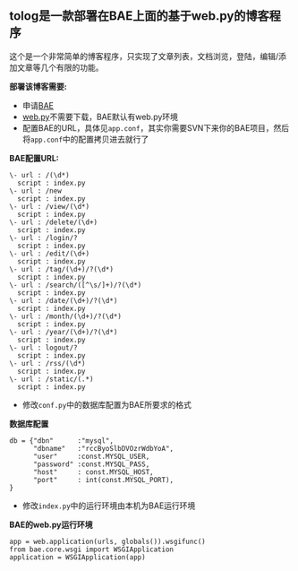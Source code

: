 ## tolog是一款部署在BAE上面的基于web.py的博客程序
这个是一个非常简单的博客程序，只实现了文章列表，文档浏览，登陆，编辑/添加文章等几个有限的功能。

**部署该博客需要:**

+  申请[BAE](http://developer.baidu.com/dev#/create)
+  [web.py](http://webpy.org)不需要下载，BAE默认有web.py环境
+  配置BAE的URL，具体见`app.conf`，其实你需要SVN下来你的BAE项目，然后将`app.conf`中的配置拷贝进去就行了

**BAE配置URL:**

    \- url : /(\d*)
      script : index.py
    \- url : /new
      script : index.py
    \- url : /view/(\d*)
      script : index.py
    \- url : /delete/(\d+)
      script : index.py
    \- url : /login/?
      script : index.py
    \- url : /edit/(\d+)
      script : index.py
    \- url : /tag/(\d+)/?(\d*)
      script : index.py
    \- url : /search/([^\s/]+)/?(\d*)
      script : index.py
    \- url : /date/(\d+)/?(\d*)
      script : index.py
    \- url : /month/(\d+)/?(\d*)
      script : index.py
    \- url : /year/(\d+)/?(\d*)
      script : index.py
    \- url : logout/?
      script : index.py
    \- url : /rss/(\d*)
      script : index.py
    \- url : /static/(.*)
      script : index.py
      
+ 修改`conf.py`中的数据库配置为BAE所要求的格式

**数据库配置**

    db = {"dbn"      :"mysql",
          "dbname"   :"rccByoSlbDVOzrWdbYoA",
          "user"     :const.MYSQL_USER,
          "password" :const.MYSQL_PASS,
          "host"     : const.MYSQL_HOST,
          "port"     : int(const.MYSQL_PORT),
    }

+ 修改`index.py`中的运行环境由本机为BAE运行环境

**BAE的web.py运行环境**

    app = web.application(urls, globals()).wsgifunc()
    from bae.core.wsgi import WSGIApplication
    application = WSGIApplication(app)
    
    

